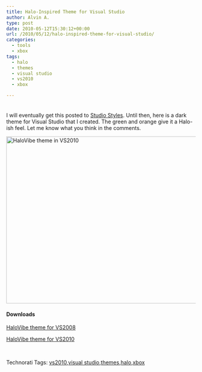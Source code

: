 ```yaml
---
title: Halo-Inspired Theme for Visual Studio
author: Alvin A.
type: post
date: 2010-05-12T15:30:12+00:00
url: /2010/05/12/halo-inspired-theme-for-visual-studio/
categories:
  - tools
  - xbox
tags:
  - halo
  - themes
  - visual studio
  - vs2010
  - xbox

---
```

<div class="wlWriterHeaderFooter" style="float:none; margin:0px; padding:4px 0px 4px 0px;">
</div>

I will eventually get this posted to [Studio Styles][1]. Until then, here is a dark theme for Visual Studio that I created. The green and orange give it a Halo-ish feel. Let me know what you think in the comments.

[<img loading="lazy" decoding="async" style="border-bottom: 0px; border-left: 0px; display: inline; border-top: 0px; border-right: 0px" title="HaloVibe theme in VS2010" border="0" alt="HaloVibe theme in VS2010" src="/wp-content/uploads/HaloVibe_vs2010_thumb.png" width="646" height="444" />][2] 

#### Downloads

[HaloVibe theme for VS2008][3]

[HaloVibe theme for VS2010][4]

&#160;

<div style="padding-bottom: 0px; margin: 0px; padding-left: 0px; padding-right: 0px; display: inline; float: none; padding-top: 0px" id="scid:C16BAC14-9A3D-4c50-9394-FBFEF7A93539:a81b3b28-1c74-4a88-8d89-af7d5bd14bb7" class="wlWriterSmartContent">
  <!--dotnetkickit-->
</div>

<div style="padding-bottom: 0px; margin: 0px; padding-left: 0px; padding-right: 0px; display: inline; float: none; padding-top: 0px" id="scid:0767317B-992E-4b12-91E0-4F059A8CECA8:1b963b77-4ce9-418b-82ae-be8aaebb5049" class="wlWriterSmartContent">
  Technorati Tags: <a href="http://technorati.com/tags/vs2010" rel="tag">vs2010</a>,<a href="http://technorati.com/tags/visual+studio" rel="tag">visual studio</a>,<a href="http://technorati.com/tags/themes" rel="tag">themes</a>,<a href="http://technorati.com/tags/halo" rel="tag">halo</a>,<a href="http://technorati.com/tags/xbox" rel="tag">xbox</a>
</div>

 [1]: http://studiostyles.info/
 [2]: /wp-content/uploads/HaloVibe_vs2010.png
 [3]: https://morningdew-bpc6g3a0fgaxdxcu.eastus2-01.azurewebsites.net/code/HaloVibe_vs2008.vssettings
 [4]: https://morningdew-bpc6g3a0fgaxdxcu.eastus2-01.azurewebsites.net/code/HaloVibe_vs2010.vssettings